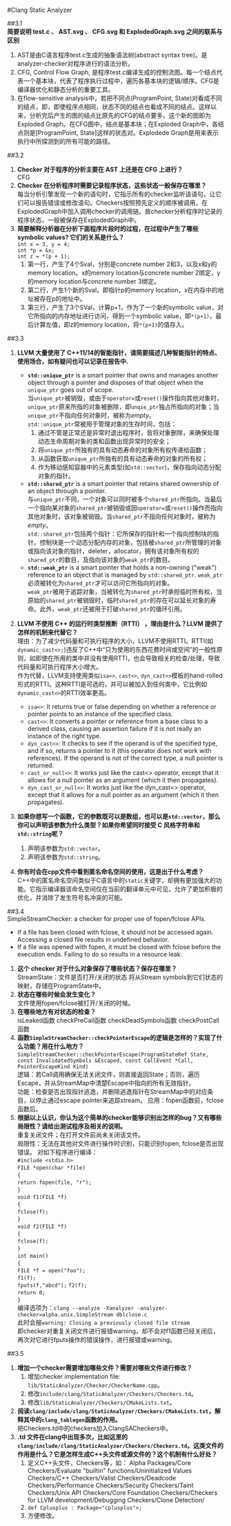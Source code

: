 #Clang Static Analyzer

##3.1   
**简要说明 test.c 、 AST.svg 、 CFG.svg 和 ExplodedGraph.svg 之间的联系与区别**  
1. AST是由C语言程序test.c生成的抽象语法树(abstract syntax tree)。是analyzer-checker对程序进行的语法分析。
1. CFG, Control Flow Graph, 是程序test.c编译生成的控制流图。每一个结点代表一个基本块，代表了程序执行过程中，遍历各基本块的逻辑/顺序。CFG是编译器优化和静态分析的重要工具。
1. 在flow-sensitive analysis中，若把不同点(ProgramPoint, State)对看成不同的结点，即，即使程序点相同，状态不同的结点也看成不同的结点。这样以来，分析完后产生的图的结点比原先的CFG的结点要多，这个新的图即为Exploded Graph。在CFG图中，结点是基本块；在Exploded Graph中，各结点则是[ProgramPoint, State]这样的状态对。Explodede Graph是用来表示执行中所探测到的所有可能的路径。

##3.2
1. **Checker 对于程序的分析主要在 AST 上还是在 CFG 上进行？**   
CFG  
2. **Checker 在分析程序时需要记录程序状态，这些状态一般保存在哪里？**   
每当分析引擎发现一个新的语句时，它指示所有的checker监听该语句，让它们可以报告错误或修改语句。Checkers按照预先定义的顺序被调用，在ExplodedGraph中加入调用checker的调用链。故checker分析程序时记录的程序状态，一般被保存在ExplodedGraph中。
3. **简要解释分析器在分析下面程序片段时的过程，在过程中产生了哪些symbolic values? 它们的关系是什么？**    
`int x = 3, y = 4;`  
`int *p = &x;`  
`int z = *(p + 1);`  
    1. 第一行，产生了4个Sval，分别是concrete number 2和3，以及x和y的memory location。x的memory location与concrete number 2绑定，y的memory location与concrete number 3绑定。
    1. 第二行，产生1个新的Sval，即指针p的memory location，x在内存中的地址被存在p的地址中。
    1. 第三行，产生了3个SVal，计算p+1，作为了一个新的symbolic value，对它所指向的内存地址进行访问，得到一个symbolic value，即`*(p+1)`，最后计算左值，即z的memory location，将`*(p+1)`的值存入。

##3.3
1. **LLVM 大量使用了 C++11/14的智能指针，请简要描述几种智能指针的特点、使用场合，如有疑问也可以记录在报告中.**  
    - **`std::unique_ptr`** is a smart pointer that owns and manages another object through a pointer and disposes of that object when the `unique_ptr` goes out of scope.  
当`unique_ptr`被销毁，或由于`operator=`或`reset()`操作指向其他对象时，`unique_ptr`原来所指的对象被删除，即`unqie_ptr`独占所指向的对象；当`unique_ptr`不指向任何对象时，被称为*empty*。  
`std::unique_ptr`常被用于管理对象的生存时间，包括：  
        1. 通过不管是正常还是异常时退出程序时，皆将对象删除，来确保处理动态生命周期对象的类和函数出现异常时的安全；   
        1. 将`unique_ptr`所独有的具有动态寿命的对象所有权传递给函数；  
        1. 从函数获取`unique_ptr`所独有的具有动态寿命的对象的所有权；  
        1. 作为移动感知容器中的元素类型(如`std::vector`)，保存指向动态分配对象的指针。  
    - **`std::shared_ptr`** is a smart pointer that retains shared ownership of an object through a pointer.   
与`unique_ptr`不同，一个对象可以同时被多个`shared_ptr`所指向。当最后一个指向某对象的`shared_ptr`被销毁或因`operator=`或`reset()`操作而指向其他对象时，该对象被销毁。当`shared_ptr`不指向任何对象时，被称为*empty*。  
`std::shared_ptr`包括两个指针：它所保存的指针和一个指向控制块的指针。控制块是一个动态分配内存的对象，包括被`shared_ptr`所管理的对象或指向该对象的指针，deleter，allocator，拥有该对象所有权的`shared_ptr`的数目，及指向该对象的`weak_ptr`的数目。  
    - **`std::weak_ptr`** is a smart pointer that holds a non-owning ("weak") reference to an object that is managed by `std::shared_ptr`. `weak_ptr`必须被转化为`shared_ptr`才可以访问它所指向的对象。  
`weak_ptr`被用于追踪对象，当被转化为`shared_ptr`时承担临时所有权，当原始的`shared_ptr`被销毁时，临时`shared_ptr`的存在可以延长对象的寿命。此外，`weak_ptr`还被用于打破`shared_ptr`的循环引用。  

2. **LLVM 不使用 C++ 的运行时类型推断（RTTI） ，理由是什么？LLVM 提供了怎样的机制来代替它？**  
理由：为了减少代码量和可执行程序的大小，LLVM不使用RTTI。RTTI(如`dynamic_cast<>;`)违反了C++中“只为使用的东西花费时间或空间”的一般性原则，如即使在所用的类中并没有使用RTTI，也会导致相关的检查/处理，导致代码量和可执行程序大小增大。  
作为代替，LLVM支持使用类似`isa<>`, `cast<>`, `dyn_cast<>`模板的hand-rolled形式的RTTI。这种RTTI是可选的，并可以被加入到任何类中，它比例如`dynamic_cast<>`的RTTI效率更高。  
    -  `isa<>`: It returns true or false depending on whether a reference or pointer points to an instance of the specified class.
    -  `cast<>`: It converts a pointer or reference from a base class to a derived class, causing an assertion failure if it is not really an instance of the right type. 
    -  `dyn_cast<>`: It checks to see if the operand is of the specified type, and if so, returns a pointer to it (this operator does not work with references). If the operand is not of the correct type, a null pointer is returned.
    -  `cast_or_null<>`: It works just like the cast<> operator, except that it allows for a null pointer as an argument (which it then propagates). 
    -  `dyn_cast_or_null<>`: It works just like the dyn_cast<> operator, except that it allows for a null pointer as an argument (which it then propagates).
3. **如果你想写一个函数，它的参数既可以是数组，也可以是`std::vector`，那么你可以声明该参数为什么类型？如果你希望同时接受 C 风格字符串和`std::string`呢？**  
    1. 声明该参数为`std::vector`。
    1. 声明该参数为`std::string`。
4. **你有时会在cpp文件中看到匿名命名空间的使用，这是出于什么考虑？**    
C++中的匿名命名空间类似于C语言中的`static`关键字，却拥有更加强大的功能。它指示编译器该命名空间仅在当前的翻译单元中可见，允许了更加积极的优化，并消除了发生符号名冲突的可能。

##3.4  
SimpleStreamChecker: a checker for proper use of fopen/fclose APIs.  
- If a file has been closed with fclose, it should not be accessed again. Accessing a closed file results in undefined behavior.  
- If a file was opened with fopen, it must be closed with fclose before the execution ends. Failing to do so results in a resource leak.  

1. **这个 checker 对于什么对象保存了哪些状态？保存在哪里？**  
StreamState：文件是否打开/关闭的状态
将从Stream symbols到它们状态的映射，存储在ProgramState中。
2. **状态在哪些时候会发生变化？**  
文件使用fopen/fclose被打开/关闭的时候。
3. **在哪些地方有对状态的检查？**  
isLeaked函数
checkPreCall函数
checkDeadSymbols函数
checkPostCall函数
4. **函数`SimpleStreamChecker::checkPointerEscape`的逻辑是怎样的？实现了什么功能？用在什么地方？**  
`SimpleStreamChecker::checkPointerEscape(ProgramStateRef State, const InvalidatedSymbols &Escaped, const CallEvent *Call, PointerEscapeKind Kind)`  
逻辑：若Call调用确保无法关闭文件，则直接返回State；否则，遍历Escape，并从StreamMap中清楚Escape中指向的所有无效指针。  
功能：检查是否出现指针逃逸，并删除逃逸指针在StreamMap中的对应条目，以停止通过escape pointer来追踪stream。 
应用：fopen函数前，fclose函数后。
5. **根据以上认识，你认为这个简单的checker能够识别出怎样的bug？又有哪些局限性？请给出测试程序及相关的说明。**  
重复关闭文件；在打开文件前尚未关闭该文件。  
局限性：无法在其他对文件进行操作时识别，只能识别fopen, fclose是否出现错误。
对如下程序进行编译：  
`#include <stdio.h>`  
`FILE *open(char *file)`  
`{`  
`return fopen(file, "r");`  
`}`  
`void f1(FILE *f)`  
`{`  
`fclose(f);`  
`}`  
`void f2(FILE *f)`  
`{`  
`fclose(f);`  
`} `  
`int main()`  
`{`  
`FILE *f = open("foo");`  
`f1(f);`  
`fputs(f,"abcd");`
`f2(f);`  
`return 0;`  
`}`    
编译选项为：`clang --analyze -Xanalyzer -analyzer-checker=alpha.unix.SimpleStream dblclose.c`  
此时会报`warning: Closing a previously closed file stream`  
即checker对重复关闭文件进行报错warning，却不会对f1函数已经关闭后，再次对它进行fputs操作的错误操作，进行报错或warning。

##3.5
1. **增加一个checker需要增加哪些文件？需要对哪些文件进行修改？**  
    1. 增加checker implementation file: `lib/StaticAnalyzer/Checker/CheckerName.cpp`。
    1. 修改`include/clang/StaticAnalyzer/Checkers/Checkers.td`。
    1. 修改`lib/StaticAnalyzer/Checkers/CMakeLists.txt`。
2. **阅读`clang/include/clang/StaticAnalyzer/Checkers/CMakeLists.txt`，解释其中的`clang_tablegen`函数的作用。**  
把Checkers.td中的checkers加入ClangSACheckers中。
3. **.td 文件在clang中出现多次，比如这里的`clang/include/clang/StaticAnalyzer/Checkers/Checkers.td`。这类文件的作用是什么？它是怎样生成C++头文件或源文件的？这个机制有什么好处？**  
    1. 定义C++头文件，Checkers等，如：
Alpha Packages/Core Checkers/Evaluate "builtin" functions/Uninitialized Values Checkers/C++ Checkers/Valist Checkers/Deadcode Checkers/Performance Checkers/Security Checkers/Taint Checkers/Unix API Checkers/Core Foundation Checkers/Checkers for LLVM development/Debugging Checkers/Clone Detection/
    2. `def Cplusplus : Package<"cplusplus">;`  
    3. 方便修改。